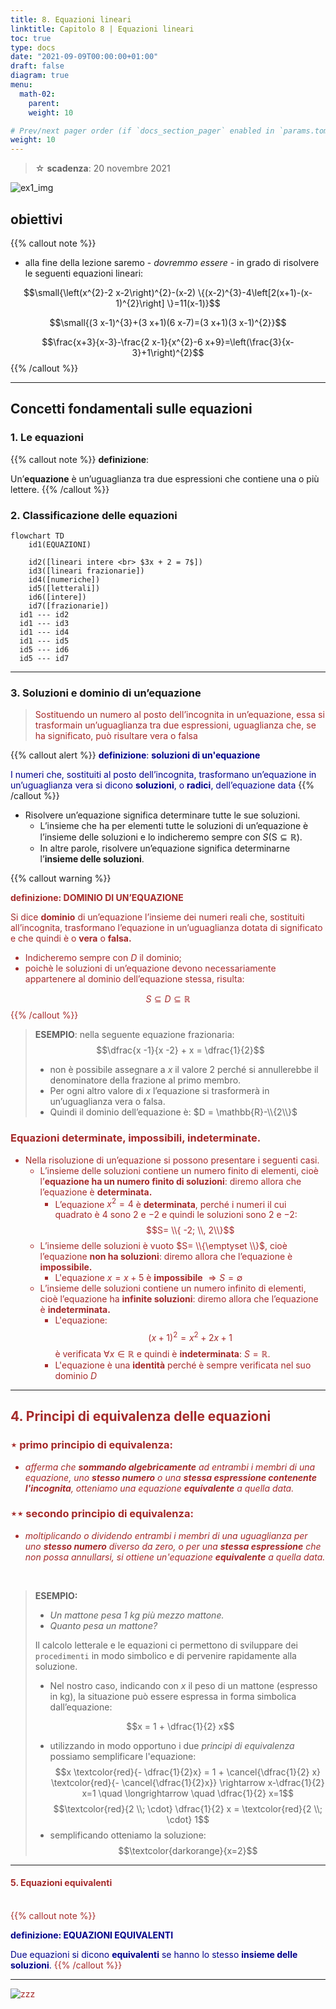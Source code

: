 ```yaml
---
title: 8. Equazioni lineari
linktitle: Capitolo 8 | Equazioni lineari
toc: true
type: docs
date: "2021-09-09T00:00:00+01:00"
draft: false
diagram: true
menu:
  math-02:
    parent: 
    weight: 10

# Prev/next pager order (if `docs_section_pager` enabled in `params.toml`)
weight: 10
---
```


> ☆ **scadenza**: 20 novembre 2021

![ex1_img](../capitolo_8.jpeg)

## obiettivi

{{% callout note %}}

- alla fine della lezione saremo - *dovremmo essere* - in grado di risolvere le seguenti equazioni lineari:

$$\small{\left(x^{2}-2 x-2\right)^{2}-(x-2) \{(x-2)^{3}-4\left[2(x+1)-(x-1)^{2}\right] \}=11(x-1)}$$

$$\small{(3 x-1)^{3}+(3 x+1)(6 x-7)=(3 x+1)(3 x-1)^{2}}$$

$$\frac{x+3}{x-3}-\frac{2 x-1}{x^{2}-6 x+9}=\left(\frac{3}{x-3}+1\right)^{2}$$
{{% /callout %}}

---

## Concetti fondamentali sulle equazioni

### 1. Le equazioni

{{% callout note %}}
**definizione**:

Un’**equazione** è un’uguaglianza tra due espressioni che contiene una o più lettere.
{{% /callout %}}

### 2. Classificazione delle equazioni

```mermaid
flowchart TD
    id1(EQUAZIONI)

    id2([lineari intere <br> $3x + 2 = 7$])
    id3([lineari frazionarie])
    id4([numeriche])
    id5([letterali])
    id6([intere])
    id7([frazionarie])
  id1 --- id2
  id1 --- id3
  id1 --- id4
  id1 --- id5
  id5 --- id6
  id5 --- id7
```

---

### 3. Soluzioni e dominio di un’equazione

> <font color="brown">Sostituendo un numero al posto dell’incognita in un’equazione, essa si trasformain un’uguaglianza tra due espressioni, uguaglianza che, se ha significato, può risultare vera o falsa</font>

{{% callout alert %}}
<font color="darkblue">**definizione**: **soluzioni di un'equazione**

I numeri che, sostituiti al posto dell’incognita, trasformano un’equazione in un’uguaglianza vera si dicono **soluzioni**, o **radici**, dell’equazione data</font>
{{% /callout %}}

- Risolvere un’equazione significa determinare tutte le sue soluzioni.
  - L’insieme che ha per elementi tutte le soluzioni di un’equazione è l’insieme delle soluzioni e lo indicheremo sempre con $S( \text{S} \subseteq \mathbb{R})$.
  - In altre parole, risolvere un’equazione significa determinarne l’**insieme delle soluzioni**.

{{% callout warning %}}

<font color="brown">**definizione: DOMINIO DI UN’EQUAZIONE**

Si dice **dominio** di un’equazione l’insieme dei numeri reali che, sostituiti all’incognita, trasformano l’equazione in un’uguaglianza dotata di significato e che quindi è o **vera** o **falsa.**

- Indicheremo sempre con $D$ il dominio;
- poichè le soluzioni di un’equazione devono necessariamente appartenere al dominio dell’equazione stessa, risulta:

$$S \subseteq D \subseteq \mathbb{R}$$
{{% /callout %}}

>**ESEMPIO**:
> nella seguente equazione frazionaria:
> $$\dfrac{x -1}{x -2} + x = \dfrac{1}{2}$$
>
> - non è possibile assegnare a $x$ il valore $2$ perché si annullerebbe il denominatore della frazione al primo membro.
> - Per ogni altro valore di $x$ l’equazione si trasformerà in un’uguaglianza vera o falsa.
> - Quindi il dominio dell’equazione è: $D = \mathbb{R}-\\{2\\}$

### Equazioni **determinate**, **impossibili**, **indeterminate.**
- Nella risoluzione di un’equazione si possono presentare i seguenti casi.
  - L’insieme delle soluzioni contiene un numero finito di elementi, cioè l’**equazione ha un numero finito di soluzioni**: diremo allora che l’equazione è **determinata.**
    - L’equazione $x^2=4$ è **determinata**, perché i numeri il cui quadrato è $4$ sono $2$ e $-2$ e quindi le soluzioni sono $2$ e $-2$:
    $$S= \\{ -2; \\, 2\\}$$
  - L’insieme delle soluzioni è vuoto $S= \\{\emptyset \\}$, cioè l’equazione **non ha soluzioni**: diremo allora che l’equazione è **impossibile.**
    - L'equazione $x=x+5$ è **impossibile** $\Rightarrow S = \emptyset$
  - L’insieme delle soluzioni contiene un numero infinito di elementi, cioè l’equazione ha **infinite soluzioni**: diremo allora che l’equazione è **indeterminata.**
    - L'equazione: $$(x + 1)^2 = x^2 + 2x + 1$$ è verificata $\forall x \in \mathbb{R}$ e quindi è **indeterminata**: $S = \mathbb{R}$.
    - L'equazione è una **identità** perché è sempre verificata nel suo dominio $D$

---

## 4. Principi di equivalenza delle equazioni

### $\star$ **primo** principio di equivalenza:

- *afferma che **sommando algebricamente** ad entrambi i membri di una equazione, uno **stesso numero** o una **stessa espressione contenente l'incognita**, otteniamo una equazione **equivalente** a quella data.*

### $\star \star$ **secondo** principio di equivalenza:

- *moltiplicando o dividendo entrambi i membri di una uguaglianza per uno **stesso numero** *diverso da zero*, o per una **stessa espressione** che non possa annullarsi, si ottiene un'equazione **equivalente** a quella data.*

<br>

> **ESEMPIO:**
>
> - _Un mattone pesa $1$ kg più mezzo mattone._
> - _Quanto pesa un mattone?_
>
> Il calcolo letterale e le equazioni ci permettono di sviluppare dei `procedimenti` in modo simbolico e di pervenire rapidamente alla soluzione.
>
> - Nel nostro caso, indicando con $x$ il peso di un mattone (espresso in kg), la situazione può essere espressa in forma simbolica dall’equazione:
>
> $$x = 1 + \dfrac{1}{2} x$$
>
> - utilizzando in modo opportuno i due *principi di equivalenza* possiamo semplificare l'equazione:
> $$x \textcolor{red}{- \dfrac{1}{2}x} = 1 + \cancel{\dfrac{1}{2} x} \textcolor{red}{- \cancel{\dfrac{1}{2}x}} \rightarrow x-\dfrac{1}{2} x=1 \quad \longrightarrow \quad \dfrac{1}{2} x=1$$
> $$\textcolor{red}{2 \\; \cdot} \dfrac{1}{2} x = \textcolor{red}{2 \\; \cdot} 1$$
> - semplificando otteniamo la soluzione:
> $$\textcolor{darkorange}{x=2}$$

---

#### 5. Equazioni equivalenti

<br>
{{% callout note %}}

<font color="darkblue">**definizione: EQUAZIONI EQUIVALENTI**

Due equazioni si dicono **equivalenti** se hanno lo stesso **insieme delle soluzioni**.</font>
{{% /callout %}}

---

![zzz](https://res.cloudinary.com/teepublic/image/private/s--TQXt20Pc--/t_Resized%20Artwork/c_fit,g_north_west,h_954,w_954/co_000000,e_outline:48/co_000000,e_outline:inner_fill:48/co_ffffff,e_outline:48/co_ffffff,e_outline:inner_fill:48/co_bbbbbb,e_outline:3:1000/c_mpad,g_center,h_1260,w_1260/b_rgb:eeeeee/c_limit,f_auto,h_630,q_90,w_630/v1588675429/production/designs/9818088_0.jpg)
